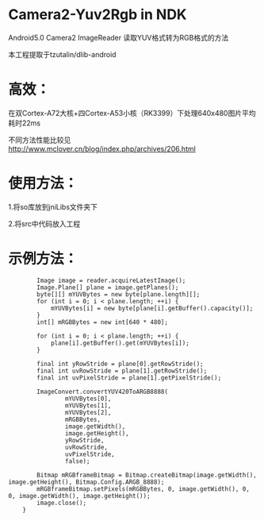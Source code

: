 # Camera2-Yuv2Rgb in NDK

Android5.0 Camera2 ImageReader 读取YUV格式转为RGB格式的方法

本工程提取于tzutalin/dlib-android

# 高效：

在双Cortex-A72大核+四Cortex-A53小核（RK3399）下处理640x480图片平均耗时22ms

不同方法性能比较见  http://www.mclover.cn/blog/index.php/archives/206.html

# 使用方法：

 1.将so库放到jniLibs文件夹下
 
 2.将src中代码放入工程

# 示例方法：
```    public void onImageAvailable(ImageReader reader) {
        Image image = reader.acquireLatestImage();
        Image.Plane[] plane = image.getPlanes();
        byte[][] mYUVBytes = new byte[plane.length][];
        for (int i = 0; i < plane.length; ++i) {
            mYUVBytes[i] = new byte[plane[i].getBuffer().capacity()];
        }
        int[] mRGBBytes = new int[640 * 480];

        for (int i = 0; i < plane.length; ++i) {
            plane[i].getBuffer().get(mYUVBytes[i]);
        }

        final int yRowStride = plane[0].getRowStride();
        final int uvRowStride = plane[1].getRowStride();
        final int uvPixelStride = plane[1].getPixelStride();

        ImageConvert.convertYUV420ToARGB8888(
                mYUVBytes[0],
                mYUVBytes[1],
                mYUVBytes[2],
                mRGBBytes,
                image.getWidth(),
                image.getHeight(),
                yRowStride,
                uvRowStride,
                uvPixelStride,
                false);

        Bitmap mRGBframeBitmap = Bitmap.createBitmap(image.getWidth(), image.getHeight(), Bitmap.Config.ARGB_8888);
        mRGBframeBitmap.setPixels(mRGBBytes, 0, image.getWidth(), 0, 0, image.getWidth(), image.getHeight());
        image.close();
    }

